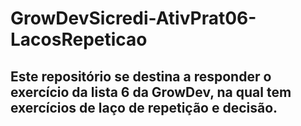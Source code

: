# GrowDevSicredi-AtivPrat06-LacosRepeticao
## Este repositório se destina a responder o exercício da lista 6 da GrowDev, na qual tem exercícios de laço de repetição e decisão.

